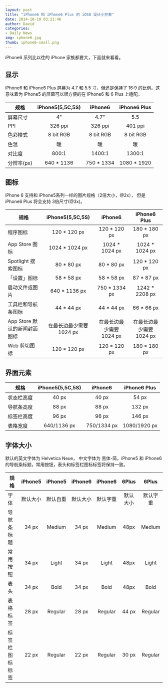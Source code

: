 ```yaml
---
layout: post
title: "iPhone6 和 iPhone6 Plus 的 iOS8 设计小抄表"
date: 2014-10-10 03:21:46
author: David
categories: 
- Daily News
img: iphone6.jpg
thumb: iphone6-small.png
---
```



iPhone6 系列比以往的 iPhone 家族都要大，下面就来看看。

## 显示

iPhone6 和 iPhone6 Plus 屏幕为 4.7 和 5.5 寸，但还是保持了 16:9 的比例。这意味着为 iPhone5 的屏幕可以很方便的在 iPhone6 和 6 Plus 上适配。

 规格 |iPhone5(5,5C,5S)| iPhone6 | iPhone6 Plus|
--| :--------------: | :---------: | :-------------: |
屏幕尺寸 | 4" | 4.7" | 5.5|
PPI | 326 ppi | 326 ppi | 401 ppi |
色彩模式 | 8 bit RGB | 8 bit RGB | 8 bit RGB|
色温 | 暖 | 暖 | 暖 |
对比度 | 800:1 | 1400:1 | 1300:1 |
分辨率(px) | 640 * 1136 | 750 * 1334 | 1080 * 1920 |

## 图标

iPhone 6 支持和 iPhone5系列一样的图片规格（2倍大小，@2x）， 但是 iPhone6 Plus 将会支持 3倍尺寸(@3x)。

规格 |iPhone5(5,5C,5S)| iPhone6 | iPhone6 Plus
--| :--------------: | :---------: | :-------------: |
程序图标 | 120 * 120 px | 120 * 120 px | 180 * 180 px|
App Store 图标| 1024 * 1024 px | 1024 * 1024 px | 1024 * 1024 px |
Spotlight 搜索图标 | 80 * 80 px | 80 * 80 px | 120 * 120 px |
「设置」图标 | 58 * 58 px | 58 * 58 px | 87 * 87 px |
启动文件或图片 | 640 * 1136 px | 750 * 1334 px | 1242 * 2208 px |
工具栏和导航条图标 | 44 * 44 px | 44 * 44 px | 66 * 66 px|
App Store 默认的新闻封面图标 | 在最长边最少需要 1024 px | 在最长边最少需要 1024 px | 在最长边最少需要 1024 px |
Web 剪切图标 | 120 * 120 px | 120 * 120 px | 180 * 180 px |

## 界面元素

规格 |iPhone5(5,5C,5S)| iPhone6 | iPhone6 Plus
--| :--------------: | :---------: | :-------------: |
状态栏高度 | 40 px | 40 px | 54 px |
导航条高度 | 88 px | 88 px | 132 px |
标签栏高度 | 96 px | 96 px | 146 px |
表格宽度 | 640/1136 px | 750/1334 px | 1080/1920 px |



## 字体大小

默认的英文字体为 Helvetica Neue， 中文字体为 黑体-简，iPhone5 和 iPhone6 的导航条标题，常用按钮，表头和标签栏图标标签将保持一致。

规格 |iPhone5|iPhone5|iPhone6|iPhone6 |6Plus|6Plus|
------| :---------: | :------: | :-------: | :-------: | :------: | :-------: |
字体 |默认大小|默认自重|默认大小|默认字重|默认大小|默认字重|
导航条标题 | 34 px | Medium | 34 px | Medium | 48px | Medium |
常用按钮 | 34 px | Light |  34 px | Light | 48px | Light |
表头 | 34 px | Bold |  34 px | Bold | 48px | Bold |
表格标签 | 28 px | Regular | 28 px | Regular | 44 px | Regular |
标签栏图标标签 | 22 px | Regular | 22 px | Regular | 30 px | Regular | 





